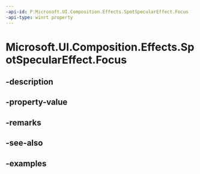 ```yaml
---
-api-id: P:Microsoft.UI.Composition.Effects.SpotSpecularEffect.Focus
-api-type: winrt property
---
```


<!-- Property syntax.
public float Focus { get;  set; }
-->

# Microsoft.UI.Composition.Effects.SpotSpecularEffect.Focus

## -description

## -property-value

## -remarks

## -see-also

## -examples

